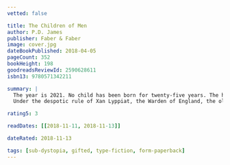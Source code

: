 ```yaml
---
vetted: false

title: The Children of Men
author: P.D. James
publisher: Faber & Faber
image: cover.jpg
dateBookPublished: 2018-04-05
pageCount: 352
bookHeight: 198
goodreadsReviewId: 2590628611
isbn13: 9780571342211

summary: |
  The year is 2021. No child has been born for twenty-five years. The human race faces extinction.
  Under the despotic rule of Xan Lyppiat, the Warden of England, the old are despairing and the young cruel. Theo Faren, a cousin of the Warden, lives a solitary life in this ominous atmosphere. That is, until a chance encounter with a young woman leads him into contact with a group of dissenters. Suddenly his life is changed irrevocably as he faces agonising choices which could affect the future of mankind.

rating5: 3

readDates: [[2018-11-11, 2018-11-13]]

dateRated: 2018-11-13

tags: [sub-dystopia, gifted, type-fiction, form-paperback]
---
```

